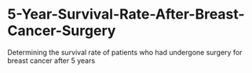 # 5-Year-Survival-Rate-After-Breast-Cancer-Surgery
Determining the survival rate of patients who had undergone surgery for breast cancer after 5 years

